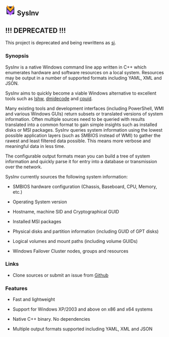 ## ![SysInv Logo](SysInv-Icon-32x32.png) SysInv

## !!! DEPRECATED !!!
This project is deprecated and being rewrittens as [si](https://github.com/cavaliercoder/si).

### Synopsis

SysInv is a native Windows command line app written in C++ which enumerates hardware and software resources on a local system.
Resources may be output in a number of supported formats including YAML, XML and JSON.

SysInv aims to quickly become a viable Windows alternative to excellent tools such as [lshw](http://ezix.org/project/wiki/HardwareLiSter), [dmidecode](http://www.nongnu.org/dmidecode/) and [cpuid](http://www.etallen.com/cpuid.html).

Many existing tools and development interfaces (including PowerShell, WMI and various Windows GUIs) return subsets or translated versions of system information. Often multiple sources need to be queried with results translated into a common format to gain simple insights such as installed disks or MSI packages. SysInv queries system information using the lowest possible application layers (such as SMBIOS instead of WMI) to gather the rawest and least filtered data possible. This means more verbose and meaningful data in less time.

The configurable output formats mean you can build a tree of system information and quickly parse it for entry into a database or transmission over the network.

SysInv currently sources the following system information:

* SMBIOS hardware configuration (Chassis, Baseboard, CPU, Memory, etc.)

* Operating System version

* Hostname, machine SID and Cryptographical GUID

* Installed MSI packages

* Physical disks and partition information (including GUID of GPT disks)

* Logical volumes and mount paths (including volume GUIDs)

* Windows Failover Cluster nodes, groups and resources

### Links

* Clone sources or submit an issue from [Github](https://github.com/cavaliercoder/sysinv)
  
### Features

* Fast and lightweight

* Support for Windows XP/2003 and above on x86 and x64 systems

* Native C++ binary. No dependencies

* Multiple output formats supported including YAML, XML and JSON
